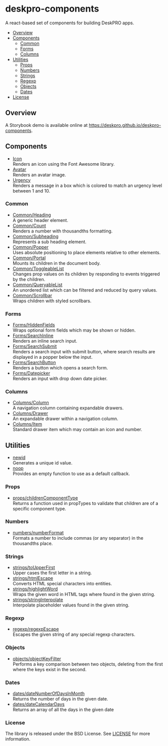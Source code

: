 deskpro-components
==================
A react-based set of components for building DeskPRO apps.

* [Overview](#overview)
* [Components](#components)
  * [Common](#common)
  * [Forms](#forms)
  * [Columns](#columns)
* [Utilities](#utilities)
  * [Props](#props)
  * [Numbers](#numbers)
  * [Strings](#strings)
  * [Regexp](#regexp)
  * [Objects](#objects)
  * [Dates](#dates)
* [License](#license)


## Overview

A Storybook demo is available online at https://deskpro.github.io/deskpro-components.


## Components

* [Icon](docs/components/icon.md)  
  Renders an icon using the Font Awesome library.
* [Avatar](docs/components/avatar.md)  
  Renders an avatar image.
* [Urgency](docs/components/urgency.md)  
  Renders a message in a box which is colored to match an urgency level between 1 and 10.

### Common
* [Common/Heading](docs/components/common/heading.md)  
  A generic header element.
* [Common/Count](docs/components/common/count.md)  
  Renders a number with thousandths formatting.
* [Common/Subheading](docs/components/common/subheading.md)  
  Represents a sub heading element.
* [Common/Popper](docs/components/common/popper.md)  
  Uses absolute positioning to place elements relative to other elements.
* [Common/Portal](docs/components/common/portal.md)  
  Mounts its children in the document body.
* [Common/ToggleableList](docs/components/common/toggleable_list.md)  
  Changes prop values on its children by responding to events triggered by the children.
* [Common/QueryableList](docs/components/common/queryable_list.md)  
  An unordered list which can be filtered and reduced by query values.
* [Common/Scrollbar](docs/components/common/scrollbar.md)  
  Wraps children with styled scrollbars.

### Forms
* [Forms/HiddenFields](docs/components/forms/hidden_fields.md)  
  Wraps optional form fields which may be shown or hidden.
* [Forms/SearchInline](docs/components/forms/search_inline.md)  
  Renders an inline search input.
* [Forms/SearchSubmit](docs/components/forms/search_submit.md)  
  Renders a search input with submit button, where search results are displayed in a popper below the input.
* [Forms/SearchButton](docs/components/forms/search_button.md)  
  Renders a button which opens a search form.
* [Forms/Datepicker](docs/components/forms/datepicker.md)  
  Renders an input with drop down date picker.

### Columns
* [Columns/Column](docs/components/columns/column.md)  
  A navigation column containing expandable drawers.
* [Columns/Drawer](docs/components/columns/drawer.md)  
  An expandable drawer within a navigation column.
* [Columns/Item](docs/components/columns/item.md)  
  Standard drawer item which may contain an icon and number.


## Utilities

* [newid](docs/utils/newid.md)  
  Generates a unique id value.
* [noop](docs/utils/noop.md)  
  Provides an empty function to use as a default callback.

### Props
* [props/childrenComponentType](docs/utils/props/children_component_type.md)  
  Returns a function used in propTypes to validate that children are of a specific component type.

### Numbers
* [numbers/numberFormat](docs/utils/numbers/number_format.md)  
  Formats a number to include commas (or any separator) in the thousandths place.

### Strings
* [strings/toUpperFirst](docs/utils/strings/to_upper_first.md)  
  Upper cases the first letter in a string.
* [strings/htmlEscape](docs/utils/strings/html_escape.md)  
  Converts HTML special characters into entities.
* [strings/highlightWord](docs/utils/strings/highlight_word.md)  
  Wraps the given word in HTML tags where found in the given string.
* [strings/stringInterpolate](docs/utils/strings/string_interpolate.md)  
  Interpolate placeholder values found in the given string.

### Regexp
* [regexp/regexpEscape](docs/utils/regexp/regexp_escape.md)  
  Escapes the given string of any special regexp characters.

### Objects
* [objects/objectKeyFilter](docs/utils/objects/object_key_filter.md)  
  Performs a key comparison between two objects, deleting from the first where the keys exist in the second.

### Dates
* [dates/dateNumberOfDaysInMonth](docs/utils/dates/date_number_of_days_in_month.md)  
  Returns the number of days in the given date.
* [dates/dateCalendarDays](docs/utils/dates/date_calendar_days.md)  
  Returns an array of all the days in the given date

### License
The library is released under the BSD License. See [LICENSE](LICENSE) for more information.